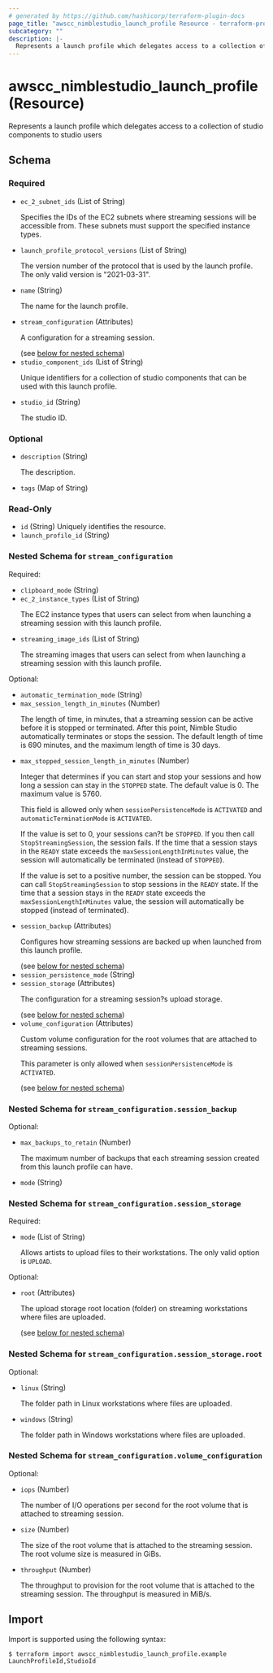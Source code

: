 ```yaml
---
# generated by https://github.com/hashicorp/terraform-plugin-docs
page_title: "awscc_nimblestudio_launch_profile Resource - terraform-provider-awscc"
subcategory: ""
description: |-
  Represents a launch profile which delegates access to a collection of studio components to studio users
---
```


# awscc_nimblestudio_launch_profile (Resource)

Represents a launch profile which delegates access to a collection of studio components to studio users



<!-- schema generated by tfplugindocs -->
## Schema

### Required

- `ec_2_subnet_ids` (List of String) <p>Specifies the IDs of the EC2 subnets where streaming sessions will be accessible from.
            These subnets must support the specified instance types. </p>
- `launch_profile_protocol_versions` (List of String) <p>The version number of the protocol that is used by the launch profile. The only valid
            version is "2021-03-31".</p>
- `name` (String) <p>The name for the launch profile.</p>
- `stream_configuration` (Attributes) <p>A configuration for a streaming session.</p> (see [below for nested schema](#nestedatt--stream_configuration))
- `studio_component_ids` (List of String) <p>Unique identifiers for a collection of studio components that can be used with this
            launch profile.</p>
- `studio_id` (String) <p>The studio ID. </p>

### Optional

- `description` (String) <p>The description.</p>
- `tags` (Map of String)

### Read-Only

- `id` (String) Uniquely identifies the resource.
- `launch_profile_id` (String)

<a id="nestedatt--stream_configuration"></a>
### Nested Schema for `stream_configuration`

Required:

- `clipboard_mode` (String)
- `ec_2_instance_types` (List of String) <p>The EC2 instance types that users can select from when launching a streaming session
            with this launch profile.</p>
- `streaming_image_ids` (List of String) <p>The streaming images that users can select from when launching a streaming session
            with this launch profile.</p>

Optional:

- `automatic_termination_mode` (String)
- `max_session_length_in_minutes` (Number) <p>The length of time, in minutes, that a streaming session can be active before it is
            stopped or terminated. After this point, Nimble Studio automatically terminates or
            stops the session. The default length of time is 690 minutes, and the maximum length of
            time is 30 days.</p>
- `max_stopped_session_length_in_minutes` (Number) <p>Integer that determines if you can start and stop your sessions and how long a session
            can stay in the <code>STOPPED</code> state. The default value is 0. The maximum value is
            5760.</p>
         <p>This field is allowed only when <code>sessionPersistenceMode</code> is
                <code>ACTIVATED</code> and <code>automaticTerminationMode</code> is
                <code>ACTIVATED</code>.</p>
         <p>If the value is set to 0, your sessions can?t be <code>STOPPED</code>. If you then
            call <code>StopStreamingSession</code>, the session fails. If the time that a session
            stays in the <code>READY</code> state exceeds the <code>maxSessionLengthInMinutes</code>
            value, the session will automatically be terminated (instead of
            <code>STOPPED</code>).</p>
         <p>If the value is set to a positive number, the session can be stopped. You can call
                <code>StopStreamingSession</code> to stop sessions in the <code>READY</code> state.
            If the time that a session stays in the <code>READY</code> state exceeds the
                <code>maxSessionLengthInMinutes</code> value, the session will automatically be
            stopped (instead of terminated).</p>
- `session_backup` (Attributes) <p>Configures how streaming sessions are backed up when launched from this launch
            profile.</p> (see [below for nested schema](#nestedatt--stream_configuration--session_backup))
- `session_persistence_mode` (String)
- `session_storage` (Attributes) <p>The configuration for a streaming session?s upload storage.</p> (see [below for nested schema](#nestedatt--stream_configuration--session_storage))
- `volume_configuration` (Attributes) <p>Custom volume configuration for the root volumes that are attached to streaming
            sessions.</p>
         <p>This parameter is only allowed when <code>sessionPersistenceMode</code> is
                <code>ACTIVATED</code>.</p> (see [below for nested schema](#nestedatt--stream_configuration--volume_configuration))

<a id="nestedatt--stream_configuration--session_backup"></a>
### Nested Schema for `stream_configuration.session_backup`

Optional:

- `max_backups_to_retain` (Number) <p>The maximum number of backups that each streaming session created from this launch
            profile can have.</p>
- `mode` (String)


<a id="nestedatt--stream_configuration--session_storage"></a>
### Nested Schema for `stream_configuration.session_storage`

Required:

- `mode` (List of String) <p>Allows artists to upload files to their workstations. The only valid option is
                <code>UPLOAD</code>.</p>

Optional:

- `root` (Attributes) <p>The upload storage root location (folder) on streaming workstations where files are
            uploaded.</p> (see [below for nested schema](#nestedatt--stream_configuration--session_storage--root))

<a id="nestedatt--stream_configuration--session_storage--root"></a>
### Nested Schema for `stream_configuration.session_storage.root`

Optional:

- `linux` (String) <p>The folder path in Linux workstations where files are uploaded.</p>
- `windows` (String) <p>The folder path in Windows workstations where files are uploaded.</p>



<a id="nestedatt--stream_configuration--volume_configuration"></a>
### Nested Schema for `stream_configuration.volume_configuration`

Optional:

- `iops` (Number) <p>The number of I/O operations per second for the root volume that is attached to
            streaming session.</p>
- `size` (Number) <p>The size of the root volume that is attached to the streaming session. The root volume
            size is measured in GiBs.</p>
- `throughput` (Number) <p>The throughput to provision for the root volume that is attached to the streaming
            session. The throughput is measured in MiB/s.</p>

## Import

Import is supported using the following syntax:

```shell
$ terraform import awscc_nimblestudio_launch_profile.example LaunchProfileId,StudioId
```
